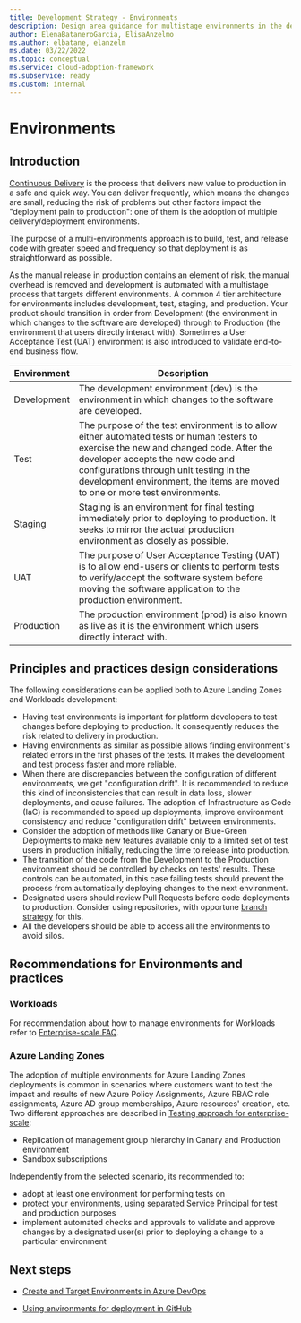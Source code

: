 ```yaml
---
title: Development Strategy - Environments
description: Design area guidance for multistage environments in the development strategy
author: ElenaBataneroGarcia, ElisaAnzelmo
ms.author: elbatane, elanzelm
ms.date: 03/22/2022
ms.topic: conceptual
ms.service: cloud-adoption-framework
ms.subservice: ready
ms.custom: internal
---
```


# Environments

## Introduction

[Continuous Delivery](../considerations/development-strategy-development-lifecycle.md#deployment-strategy) is the process that delivers new value to production in a safe and quick way. 
You can deliver frequently, which means the changes are small, reducing the risk of problems but other factors impact the "deployment pain to production": one of them is the adoption of multiple delivery/deployment environments. 

The purpose of a multi-environments approach is to build, test, and release code with greater speed and frequency so that deployment is as straightforward as possible.

As the manual release in production contains an element of risk, the manual overhead is removed and development is automated with a multistage process that targets different environments. A common 4 tier architecture for environments includes development, test, staging, and production. Your product should transition in order from Development (the environment in which changes to the software are developed) through to Production (the environment that users directly interact with). Sometimes a User Acceptance Test (UAT) environment is also introduced to validate end-to-end business flow.

| Environment | Description |
| - | - |
| Development | The development environment (dev) is the environment in which changes to the software are developed. | 
| Test | The purpose of the test environment is to allow either automated tests or human testers to exercise the new and changed code. After the developer accepts the new code and configurations through unit testing in the development environment, the items are moved to one or more test environments. |
| Staging | Staging is an environment for final testing immediately prior to deploying to production. It seeks to mirror the actual production environment as closely as possible. |
| UAT | The purpose of User Acceptance Testing (UAT) is to allow end-users or clients to perform tests to verify/accept the software system before moving the software application to the production environment. |
| Production | The production environment (prod) is also known as live as it is the environment which users directly interact with. |

## Principles and practices design considerations

The following considerations can be applied both to Azure Landing Zones and Workloads development: 

- Having test environments is important for platform developers to test changes before deploying to production. It consequently reduces the risk related to delivery in production.
- Having environments as similar as possible allows finding environment's related errors in the first phases of the tests. It makes the development and test process faster and more reliable.
- When there are discrepancies between the configuration of different environments, we get "configuration drift". It is recommended to reduce this kind of inconsistencies that can result in data loss, slower deployments, and cause failures.
The adoption of Infrastructure as Code (IaC) is recommended to speed up deployments, improve environment consistency and reduce "configuration drift" between environments.
- Consider the adoption of methods like Canary or Blue-Green Deployments to make new features available only to a limited set of test users in production initially, reducing the time to release into production.
- The transition of the code from the Development to the Production environment should be controlled by checks on tests' results. These controls can be automated, in this case failing tests should prevent the process from automatically deploying changes to the next environment. 
- Designated users should review Pull Requests before code deployments to production. Consider using repositories, with opportune [branch strategy](../considerations/development-strategy-development-lifecycle.md#branch-strategy) for this.
- All the developers should be able to access all the environments to avoid silos.

## Recommendations for Environments and practices 

### Workloads

For recommendation about how to manage environments for Workloads refer to [Enterprise-scale FAQ](/azure/cloud-adoption-framework/ready/enterprise-scale/faq#how-do-we-handle-devtestproduction-workload-landing-zones-in-enterprise-scale-architecture).

### Azure Landing Zones

The adoption of multiple environments for Azure Landing Zones deployments is common in scenarios where customers want to test the impact and results of new Azure Policy Assignments, Azure RBAC role assignments, Azure AD group memberships, Azure resources' creation, etc. Two different approaches are described in [Testing approach for enterprise-scale](/azure/cloud-adoption-framework/ready/enterprise-scale/testing-approach):
- Replication of management group hierarchy in Canary and Production environment 
- Sandbox subscriptions 

Independently from the selected scenario, its recommended to:
- adopt at least one environment for performing tests on
- protect your environments, using separated Service Principal for test and production purposes
- implement automated checks and approvals to validate and approve changes by a designated user(s) prior to deploying a change to a particular environment

## Next steps
- [Create and Target Environments in Azure DevOps](/azure/devops/pipelines/process/environments)

- [Using environments for deployment in GitHub](https://docs.github.com/en/github-ae@latest/actions/deployment/targeting-different-environments/using-environments-for-deployment)
